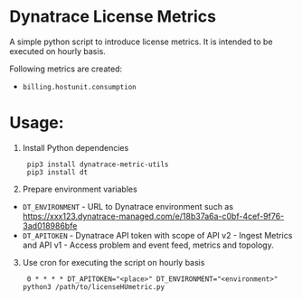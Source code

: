 # Dynatrace License Metrics

A simple python script to introduce license metrics. It is intended to be executed on hourly basis.

Following metrics are created:

- `billing.hostunit.consumption`

# Usage:
1. Install Python dependencies

        pip3 install dynatrace-metric-utils
        pip3 install dt

2. Prepare environment variables
- `DT_ENVIRONMENT` - URL to Dynatrace environment such as https://xxx123.dynatrace-managed.com/e/18b37a6a-c0bf-4cef-9f76-3ad018986bfe
- `DT_APITOKEN` - Dynatrace API token with scope of API v2 - Ingest Metrics and API v1 - Access problem and event feed, metrics and topology.


3. Use cron for executing the script on hourly basis

        0 * * * * DT_APITOKEN="<place>" DT_ENVIRONMENT="<environment>" python3 /path/to/licenseHUmetric.py
